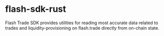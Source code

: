 # flash-sdk-rust
Flash Trade SDK provides utilities for reading most accurate data related to trades and liquidity-provisioning on flash.trade directly from on-chain state. 
